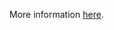 More information [here](https://docs.prismacloud.io/en/enterprise-edition/policy-reference/alibaba-policies/alibaba-general-policies/ensure-alibaba-cloud-rds-instance-is-set-to-perform-auto-upgrades-for-minor-versions).
